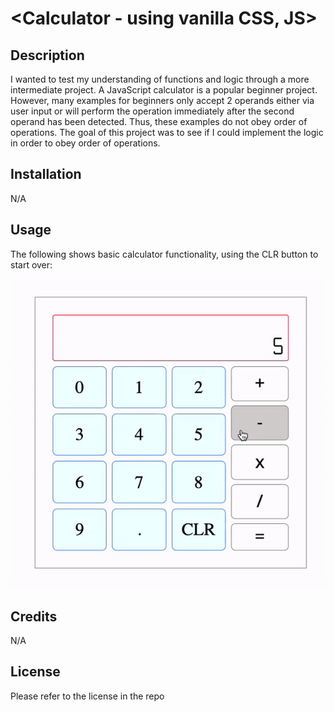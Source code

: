 # <Calculator - using vanilla CSS, JS>

## Description

I wanted to test my understanding of functions and logic through a more intermediate project.
A JavaScript calculator is a popular beginner project. However, many examples for beginners only accept 2 operands either
via user input or will perform the operation immediately after the second operand has been detected. Thus, these examples
do not obey order of operations. 
The goal of this project was to see if I could implement the logic in order to obey order of operations. 


## Installation
N/A

## Usage
The following shows basic calculator functionality, using the CLR button to start over:

![Calculator demo gif](https://github.com/myrojoylee/calculator/blob/main/calculator_demo.gif)

## Credits

N/A

## License

Please refer to the license in the repo

